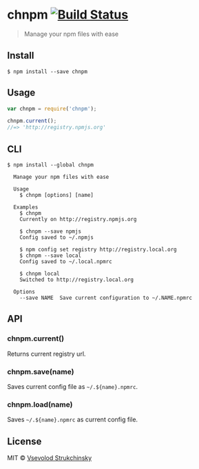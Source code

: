 # chnpm [![Build Status](https://travis-ci.org/floatdrop/chnpm.svg?branch=master)](https://travis-ci.org/floatdrop/chnpm)

> Manage your npm files with ease


## Install

```
$ npm install --save chnpm
```


## Usage

```js
var chnpm = require('chnpm');

chnpm.current();
//=> 'http://registry.npmjs.org'
```


## CLI

```
$ npm install --global chnpm
```
```
  Manage your npm files with ease

  Usage
    $ chnpm [options] [name]

  Examples
    $ chnpm
    Currently on http://registry.npmjs.org

    $ chnpm --save npmjs
    Config saved to ~/.npmjs

    $ npm config set registry http://registry.local.org
    $ chnpm --save local
    Config saved to ~/.local.npmrc

    $ chnpm local
    Switched to http://registry.local.org

  Options
    --save NAME  Save current configuration to ~/.NAME.npmrc
```


## API

### chnpm.current()

Returns current registry url.

### chnpm.save(name)

Saves current config file as `~/.${name}.npmrc`.

### chnpm.load(name)

Saves `~/.${name}.npmrc` as current config file.


## License

MIT © [Vsevolod Strukchinsky](http://github.com/floatdrop)
